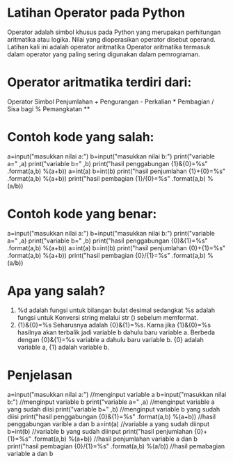 # Latihan Operator pada Python
Operator adalah simbol khusus pada Python yang merupakan perhitungan aritmatika atau logika.
Nilai yang dioperasikan operator disebut operand.
Latihan kali ini adalah operator aritmatika
Operator aritmatika termasuk dalam operator yang paling sering digunakan dalam pemrograman.

# Operator aritmatika terdiri dari:
Operator				Simbol
Penjumlahan				  +
Pengurangan				  -
Perkalian				  *
Pembagian				  /
Sisa bagi				  %
Pemangkatan				  **

# Contoh kode yang salah:
a=input("masukkan nilai a:")
b=input("masukkan nilai b:")
print("variable a=" ,a)
print("variable b=" ,b)
print("hasil penggabungan {1}&{0}=%s" .format(a,b) %(a+b))
a=int(a)
b=int(b)
print("hasil penjumlahan {1}+{0}=%s" .format(a,b) %(a+b))
print("hasil pembagian {1}/{0}=%s" .format(a,b) %(a/b))

# Contoh kode yang benar:
a=input("masukkan nilai a:")
b=input("masukkan nilai b:")
print("variable a=" ,a)
print("variable b=" ,b)
print("hasil penggabungan {0}&{1}=%s" .format(a,b) %(a+b))
a=int(a)
b=int(b)
print("hasil penjumlahan {0}+{1}=%s" .format(a,b) %(a+b))
print("hasil pembagian {0}/{1}=%s" .format(a,b) %(a/b))

# Apa yang salah?
1. %d adalah fungsi untuk bilangan bulat desimal sedangkat %s adalah fungsi untuk Konversi string melalui str () sebelum memformat.
2. {1}&{0}=%s Seharusnya adalah {0}&{1}=%s. Karna jika {1}&{0}=%s hasilnya akan terbalik jadi variable b dahulu baru variable a. Berbeda dengan {0}&{1}=%s variable a dahulu baru variable b. {0} adalah variable a, {1} adalah variable b.

# Penjelasan
a=input("masukkan nilai a:") //menginput variable a
b=input("masukkan nilai b:") //menginput variable b
print("variable a=" ,a) //menginput variable a yang sudah diisi
print("variable b=" ,b) //menginput variable b yang sudah diisi
print("hasil penggabungan {0}&{1}=%s" .format(a,b) %(a+b)) //hasil penggabungan varible a dan b
a=int(a) //variable a yang sudah diinput
b=int(b) //variable b yang sudah diinput
print("hasil penjumlahan {0}+{1}=%s" .format(a,b) %(a+b)) //hasil penjumlahan variable a dan b
print("hasil pembagian {0}/{1}=%s" .format(a,b) %(a/b)) //hasil pemabagian variable a dan b
